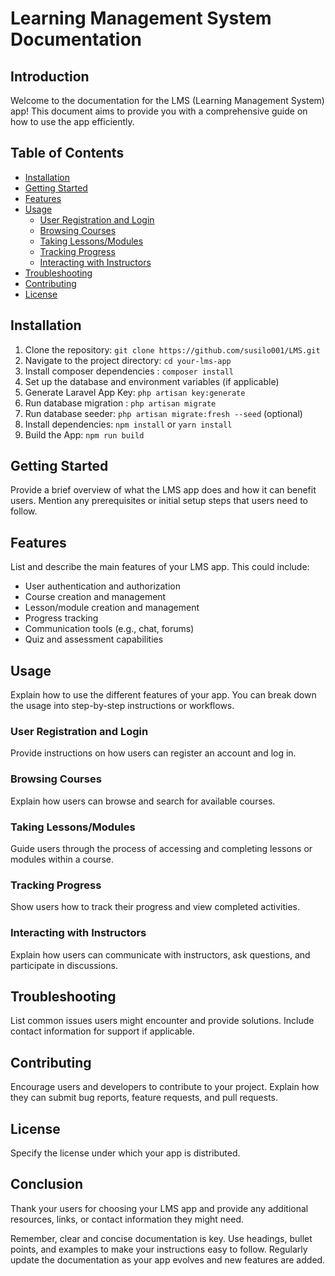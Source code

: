 # Learning Management System Documentation

## Introduction

Welcome to the documentation for the LMS (Learning Management System) app! This document aims to provide you with a comprehensive guide on how to use the app efficiently.

## Table of Contents

-   [Installation](#installation)
-   [Getting Started](#getting-started)
-   [Features](#features)
-   [Usage](#usage)
    -   [User Registration and Login](#user-registration-and-login)
    -   [Browsing Courses](#browsing-courses)
    -   [Taking Lessons/Modules](#taking-lessonsmodules)
    -   [Tracking Progress](#tracking-progress)
    -   [Interacting with Instructors](#interacting-with-instructors)
-   [Troubleshooting](#troubleshooting)
-   [Contributing](#contributing)
-   [License](#license)

## Installation

1. Clone the repository: `git clone https://github.com/susilo001/LMS.git`
2. Navigate to the project directory: `cd your-lms-app`
3. Install composer dependencies : `composer install`
4. Set up the database and environment variables (if applicable)
5. Generate Laravel App Key: `php artisan key:generate`
6. Run database migration : `php artisan migrate`
7. Run database seeder: `php artisan migrate:fresh --seed` (optional)
8. Install dependencies: `npm install` or `yarn install`
9. Build the App: `npm run build`

## Getting Started

Provide a brief overview of what the LMS app does and how it can benefit users. Mention any prerequisites or initial setup steps that users need to follow.

## Features

List and describe the main features of your LMS app. This could include:

-   User authentication and authorization
-   Course creation and management
-   Lesson/module creation and management
-   Progress tracking
-   Communication tools (e.g., chat, forums)
-   Quiz and assessment capabilities

## Usage

Explain how to use the different features of your app. You can break down the usage into step-by-step instructions or workflows.

### User Registration and Login

Provide instructions on how users can register an account and log in.

### Browsing Courses

Explain how users can browse and search for available courses.

### Taking Lessons/Modules

Guide users through the process of accessing and completing lessons or modules within a course.

### Tracking Progress

Show users how to track their progress and view completed activities.

### Interacting with Instructors

Explain how users can communicate with instructors, ask questions, and participate in discussions.

## Troubleshooting

List common issues users might encounter and provide solutions. Include contact information for support if applicable.

## Contributing

Encourage users and developers to contribute to your project. Explain how they can submit bug reports, feature requests, and pull requests.

## License

Specify the license under which your app is distributed.

## Conclusion

Thank your users for choosing your LMS app and provide any additional resources, links, or contact information they might need.

Remember, clear and concise documentation is key. Use headings, bullet points, and examples to make your instructions easy to follow. Regularly update the documentation as your app evolves and new features are added.
